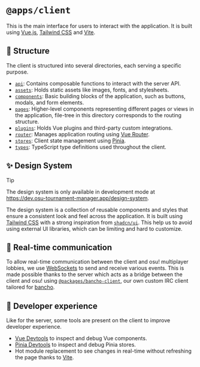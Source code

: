 # `@apps/client`

This is the main interface for users to interact with the application. It is built using [Vue.js](https://vuejs.org/), [Tailwind CSS](https://tailwindcss.com/) and [Vite](https://vitejs.dev/).

## 📁 Structure

The client is structured into several directories, each serving a specific purpose.

- [`api`](../../apps/client/src/api/): Contains composable functions to interact with the server API.
- [`assets`](../../apps/client/src/assets/): Holds static assets like images, fonts, and stylesheets.
- [`components`](../../apps/client/src/components/): Basic building blocks of the application, such as buttons, modals, and form elements.
- [`pages`](../../apps/client/src/pages/): Higher-level components representing different pages or views in the application, file-tree in this directory corresponds to the routing structure.
- [`plugins`](../../apps/client/src/plugins/): Holds Vue plugins and third-party custom integrations.
- [`router`](../../apps/client/src/router/): Manages application routing using [Vue Router](https://router.vuejs.org/).
- [`stores`](../../apps/client/src/stores/): Client state management using [Pinia](https://pinia.vuejs.org/).
- [`types`](../../apps/client/src/types/): TypeScript type definitions used throughout the client.

## ✨ Design System

> [!TIP]
> The design system is only available in development mode at https://dev.osu-tournament-manager.app/design-system.

The design system is a collection of reusable components and styles that ensure a consistent look and feel across the application. It is built using [Tailwind CSS](https://tailwindcss.com/) with a strong inspiration from [`shadcn/ui`](https://ui.shadcn.com/). This help us to avoid using external UI libraries, which can be limiting and hard to customize.

## 💬 Real-time communication

To allow real-time communication between the client and osu! multiplayer lobbies, we use [WebSockets](https://developer.mozilla.org/en-US/docs/Web/API/WebSockets_API) to send and receive various events. This is made possible thanks to the server which acts as a bridge between the client and osu! using [`@packages/bancho-client`](./architecture-packages-bancho-client.md), our own custom IRC client tailored for [bancho](https://osu.ppy.sh/wiki/en/Bancho_%28server%29).

## 🤩 Developer experience

Like for the server, some tools are present on the client to improve developer experience.

- [Vue Devtools](https://devtools.vuejs.org/) to inspect and debug Vue components.
- [Pinia Devtools](https://pinia.vuejs.org/cookbook/devtools.html) to inspect and debug Pinia stores.
- Hot module replacement to see changes in real-time without refreshing the page thanks to [Vite](https://vitejs.dev/).
